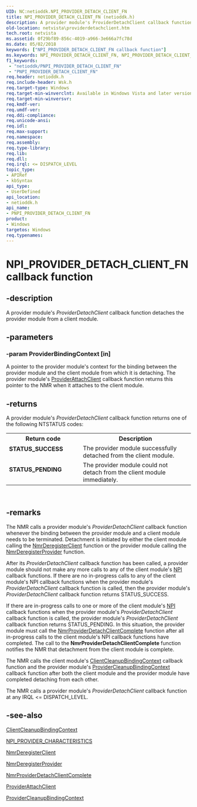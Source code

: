 ```yaml
---
UID: NC:netioddk.NPI_PROVIDER_DETACH_CLIENT_FN
title: NPI_PROVIDER_DETACH_CLIENT_FN (netioddk.h)
description: A provider module's ProviderDetachClient callback function detaches the provider module from a client module.
old-location: netvista\providerdetachclient.htm
tech.root: netvista
ms.assetid: 0f29bf89-856c-4019-a966-3e666a7fc78d
ms.date: 05/02/2018
keywords: ["NPI_PROVIDER_DETACH_CLIENT_FN callback function"]
ms.keywords: NPI_PROVIDER_DETACH_CLIENT_FN, NPI_PROVIDER_DETACH_CLIENT_FN callback, PNPI_PROVIDER_DETACH_CLIENT_FN, PNPI_PROVIDER_DETACH_CLIENT_FN callback function [Network Drivers Starting with Windows Vista], ProviderDetachClient, ProviderDetachClient callback function [Network Drivers Starting with Windows Vista], netioddk/ProviderDetachClient, netvista.providerdetachclient, nmrref_04fc189d-40e1-4cc5-87ea-dda2664f7e63.xml
f1_keywords:
 - "netioddk/PNPI_PROVIDER_DETACH_CLIENT_FN"
 - "PNPI_PROVIDER_DETACH_CLIENT_FN"
req.header: netioddk.h
req.include-header: Wsk.h
req.target-type: Windows
req.target-min-winverclnt: Available in Windows Vista and later versions of the Windows operating   systems.
req.target-min-winversvr: 
req.kmdf-ver: 
req.umdf-ver: 
req.ddi-compliance: 
req.unicode-ansi: 
req.idl: 
req.max-support: 
req.namespace: 
req.assembly: 
req.type-library: 
req.lib: 
req.dll: 
req.irql: <= DISPATCH_LEVEL
topic_type:
- APIRef
- kbSyntax
api_type:
- UserDefined
api_location:
- netioddk.h
api_name:
- PNPI_PROVIDER_DETACH_CLIENT_FN
product:
- Windows
targetos: Windows
req.typenames: 
---
```


# NPI_PROVIDER_DETACH_CLIENT_FN callback function


## -description


A provider module's 
  <i>ProviderDetachClient</i> callback function detaches the provider module from a client module.


## -parameters




### -param ProviderBindingContext [in]

A pointer to the provider module's context for the binding between the provider module and the
     client module from which it is detaching. The provider module's 
     <a href="https://docs.microsoft.com/windows-hardware/drivers/ddi/netioddk/nc-netioddk-npi_provider_attach_client_fn">ProviderAttachClient</a> callback
     function returns this pointer to the NMR when it attaches to the client module.


## -returns



A provider module's 
     <i>ProviderDetachClient</i> callback function returns one of the following NTSTATUS codes:

<table>
<tr>
<th>Return code</th>
<th>Description</th>
</tr>
<tr>
<td width="40%">
<dl>
<dt><b>STATUS_SUCCESS</b></dt>
</dl>
</td>
<td width="60%">
The provider module successfully detached from the client module.

</td>
</tr>
<tr>
<td width="40%">
<dl>
<dt><b>STATUS_PENDING</b></dt>
</dl>
</td>
<td width="60%">
The provider module could not detach from the client module immediately.

</td>
</tr>
</table>
 




## -remarks



The NMR calls a provider module's 
    <i>ProviderDetachClient</i> callback function whenever the binding between the provider module and a
    client module needs to be terminated. Detachment is initiated by either the client module calling the 
    <a href="https://docs.microsoft.com/windows-hardware/drivers/ddi/netioddk/nf-netioddk-nmrderegisterclient">NmrDeregisterClient</a> function or the
    provider module calling the 
    <a href="https://docs.microsoft.com/windows-hardware/drivers/ddi/netioddk/nf-netioddk-nmrderegisterprovider">NmrDeregisterProvider</a> function.

After its 
    <i>ProviderDetachClient</i> callback function has been called, a provider module should not make any more
    calls to any of the client module's 
    <a href="https://docs.microsoft.com/windows-hardware/drivers/network/network-programming-interface">NPI</a> callback functions. If there
    are no in-progress calls to any of the client module's 
    NPI callback functions when the
    provider module's 
    <i>ProviderDetachClient</i> callback function is called, then the provider module's 
    <i>ProviderDetachClient</i> callback function returns STATUS_SUCCESS.

If there are in-progress calls to one or more of the client module's 
    <a href="https://docs.microsoft.com/windows-hardware/drivers/network/network-programming-interface">NPI</a> callback functions when the
    provider module's 
    <i>ProviderDetachClient</i> callback function is called, the provider module's 
    <i>ProviderDetachClient</i> callback function returns STATUS_PENDING. In this situation, the provider
    module must call the 
    <a href="https://docs.microsoft.com/windows-hardware/drivers/ddi/netioddk/nf-netioddk-nmrproviderdetachclientcomplete">
    NmrProviderDetachClientComplete</a> function after all in-progress calls to the client module's 
    NPI callback functions have
    completed. The call to the 
    <b>
    NmrProviderDetachClientComplete</b> function notifies the NMR that detachment from the client module is
    complete.

The NMR calls the client module's 
    <a href="https://docs.microsoft.com/windows-hardware/drivers/ddi/netioddk/nc-netioddk-npi_client_cleanup_binding_context_fn">
    ClientCleanupBindingContext</a> callback function and the provider module's 
    <a href="https://docs.microsoft.com/windows-hardware/drivers/ddi/netioddk/nc-netioddk-npi_provider_cleanup_binding_context_fn">
    ProviderCleanupBindingContext</a> callback function after both the client module and the provider
    module have completed detaching from each other.

The NMR calls a provider module's 
    <i>ProviderDetachClient</i> callback function at any IRQL <= DISPATCH_LEVEL.




## -see-also




<a href="https://docs.microsoft.com/windows-hardware/drivers/ddi/netioddk/nc-netioddk-npi_client_cleanup_binding_context_fn">ClientCleanupBindingContext</a>



<a href="https://docs.microsoft.com/windows-hardware/drivers/ddi/netioddk/ns-netioddk-_npi_provider_characteristics">NPI_PROVIDER_CHARACTERISTICS</a>



<a href="https://docs.microsoft.com/windows-hardware/drivers/ddi/netioddk/nf-netioddk-nmrderegisterclient">NmrDeregisterClient</a>



<a href="https://docs.microsoft.com/windows-hardware/drivers/ddi/netioddk/nf-netioddk-nmrderegisterprovider">NmrDeregisterProvider</a>



<a href="https://docs.microsoft.com/windows-hardware/drivers/ddi/netioddk/nf-netioddk-nmrproviderdetachclientcomplete">
   NmrProviderDetachClientComplete</a>



<a href="https://docs.microsoft.com/windows-hardware/drivers/ddi/netioddk/nc-netioddk-npi_provider_attach_client_fn">ProviderAttachClient</a>



<a href="https://docs.microsoft.com/windows-hardware/drivers/ddi/netioddk/nc-netioddk-npi_provider_cleanup_binding_context_fn">
   ProviderCleanupBindingContext</a>
 

 

